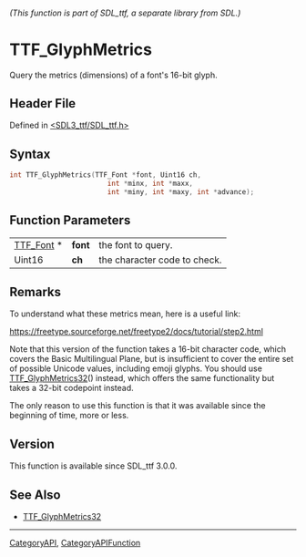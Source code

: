 ###### (This function is part of SDL_ttf, a separate library from SDL.)
# TTF_GlyphMetrics

Query the metrics (dimensions) of a font's 16-bit glyph.

## Header File

Defined in [<SDL3_ttf/SDL_ttf.h>](https://github.com/libsdl-org/SDL_ttf/blob/main/include/SDL3_ttf/SDL_ttf.h)

## Syntax

```c
int TTF_GlyphMetrics(TTF_Font *font, Uint16 ch,
                        int *minx, int *maxx,
                        int *miny, int *maxy, int *advance);
```

## Function Parameters

|                        |          |                              |
| ---------------------- | -------- | ---------------------------- |
| [TTF_Font](TTF_Font) * | **font** | the font to query.           |
| Uint16                 | **ch**   | the character code to check. |

## Remarks

To understand what these metrics mean, here is a useful link:

https://freetype.sourceforge.net/freetype2/docs/tutorial/step2.html

Note that this version of the function takes a 16-bit character code, which
covers the Basic Multilingual Plane, but is insufficient to cover the
entire set of possible Unicode values, including emoji glyphs. You should
use [TTF_GlyphMetrics32](TTF_GlyphMetrics32)() instead, which offers the
same functionality but takes a 32-bit codepoint instead.

The only reason to use this function is that it was available since the
beginning of time, more or less.

## Version

This function is available since SDL_ttf 3.0.0.

## See Also

- [TTF_GlyphMetrics32](TTF_GlyphMetrics32)

----
[CategoryAPI](CategoryAPI), [CategoryAPIFunction](CategoryAPIFunction)

